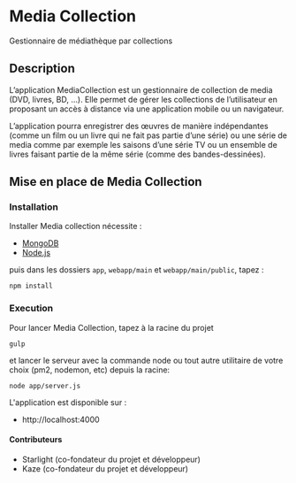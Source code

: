 Media Collection
===========
Gestionnaire de médiathèque par collections

## Description
L’application MediaCollection est un gestionnaire de collection de media (DVD, livres, BD, …).
Elle permet de gérer les collections de l’utilisateur en proposant un accès à distance via une
application mobile ou un navigateur. 

L’application pourra enregistrer des œuvres de manière indépendantes (comme un film ou
un livre qui ne fait pas partie d’une série) ou une série de media comme par exemple les 
saisons d’une série TV ou un ensemble de livres faisant partie de la même série (comme des bandes-dessinées).

## Mise en place de Media Collection

### Installation

Installer Media collection nécessite : 

- [MongoDB](http://www.mongodb.org/downloads)
- [Node.js](http://nodejs.org/download/)

puis dans les dossiers `app`, `webapp/main` et `webapp/main/public`, tapez :
```
npm install 
```
### Execution

Pour lancer Media Collection, tapez à la racine du projet
```
gulp
```

et lancer le serveur avec la commande node ou tout autre utilitaire de votre choix (pm2, nodemon, etc) depuis la racine: 
```
node app/server.js
```

L'application est disponible sur : 
- http://localhost:4000


#### Contributeurs
- Starlight (co-fondateur du projet et développeur)
- Kaze (co-fondateur du projet et développeur)
